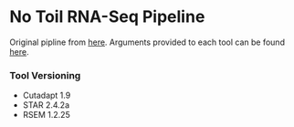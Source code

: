 # No Toil RNA-Seq Pipeline

Original pipline from [here](https://github.com/BD2KGenomics/toil-rnaseq). Arguments provided to each tool can be found [here](https://github.com/UCSC-Treehouse/pipelines/blob/master/CGL_TOIL_RNA-Seq_Pipeline_versions.md). 

### Tool Versioning
* Cutadapt 1.9
* STAR 2.4.2a
* RSEM 1.2.25
